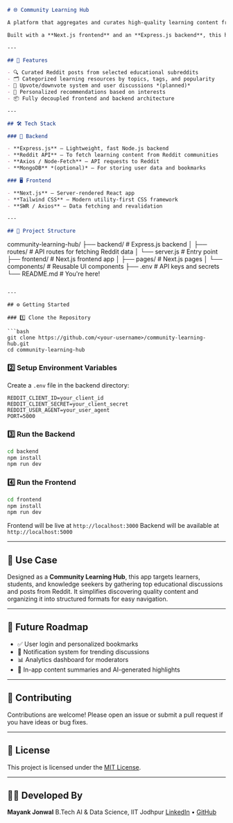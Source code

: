 

```markdown
# 🌐 Community Learning Hub

A platform that aggregates and curates high-quality learning content from Reddit using the **Reddit API**, providing a centralized space for learners to discover, discuss, and share knowledge.

Built with a **Next.js frontend** and an **Express.js backend**, this hub empowers communities to grow through collaborative learning.

---

## 🚀 Features

- 🔍 Curated Reddit posts from selected educational subreddits  
- 🗂️ Categorized learning resources by topics, tags, and popularity  
- 💬 Upvote/downvote system and user discussions *(planned)*  
- 🧠 Personalized recommendations based on interests  
- 📦 Fully decoupled frontend and backend architecture  

---

## 🛠️ Tech Stack

### 🔧 Backend

- **Express.js** – Lightweight, fast Node.js backend  
- **Reddit API** – To fetch learning content from Reddit communities  
- **Axios / Node-Fetch** – API requests to Reddit  
- **MongoDB** *(optional)* – For storing user data and bookmarks  

### 🖥️ Frontend

- **Next.js** – Server-rendered React app  
- **Tailwind CSS** – Modern utility-first CSS framework  
- **SWR / Axios** – Data fetching and revalidation  

---

## 📁 Project Structure

```

community-learning-hub/
├── backend/                # Express.js backend
│   ├── routes/             # API routes for fetching Reddit data
│   └── server.js           # Entry point
├── frontend/               # Next.js frontend app
│   ├── pages/              # Next.js pages
│   └── components/         # Reusable UI components
├── .env                    # API keys and secrets
└── README.md               # You're here!

````

---

## ⚙️ Getting Started

### 1️⃣ Clone the Repository

```bash
git clone https://github.com/<your-username>/community-learning-hub.git
cd community-learning-hub
````

### 2️⃣ Setup Environment Variables

Create a `.env` file in the backend directory:

```env
REDDIT_CLIENT_ID=your_client_id
REDDIT_CLIENT_SECRET=your_client_secret
REDDIT_USER_AGENT=your_user_agent
PORT=5000
```

### 3️⃣ Run the Backend

```bash
cd backend
npm install
npm run dev
```

### 4️⃣ Run the Frontend

```bash
cd frontend
npm install
npm run dev
```

Frontend will be live at `http://localhost:3000`
Backend will be available at `http://localhost:5000`

---

## 🧠 Use Case

Designed as a **Community Learning Hub**, this app targets learners, students, and knowledge seekers by gathering top educational discussions and posts from Reddit. It simplifies discovering quality content and organizing it into structured formats for easy navigation.

---

## 📌 Future Roadmap

* ✅ User login and personalized bookmarks
* 🔔 Notification system for trending discussions
* 📊 Analytics dashboard for moderators
* 📝 In-app content summaries and AI-generated highlights

---

## 🤝 Contributing

Contributions are welcome! Please open an issue or submit a pull request if you have ideas or bug fixes.

---

## 📄 License

This project is licensed under the [MIT License](LICENSE).

---

## 👨‍💻 Developed By

**Mayank Jonwal**
B.Tech AI & Data Science, IIT Jodhpur
[LinkedIn](https://www.linkedin.com/in/mayankjonwal) • [GitHub](https://github.com/<your-username>)

```


